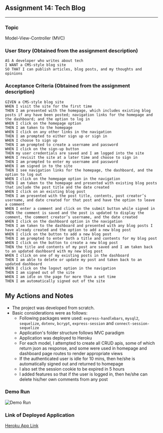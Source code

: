## Assignment 14: Tech Blog
---
### Topic
Model-View-Controller (MVC)

### User Story (Obtained from the assignment description)

```
AS A developer who writes about tech
I WANT a CMS-style blog site
SO THAT I can publish articles, blog posts, and my thoughts and opinions
```

### Acceptance Criteria (Obtained from the assignment description)

```
GIVEN a CMS-style blog site
WHEN I visit the site for the first time
THEN I am presented with the homepage, which includes existing blog posts if any have been posted; navigation links for the homepage and the dashboard; and the option to log in
WHEN I click on the homepage option
THEN I am taken to the homepage
WHEN I click on any other links in the navigation
THEN I am prompted to either sign up or sign in
WHEN I choose to sign up
THEN I am prompted to create a username and password
WHEN I click on the sign-up button
THEN my user credentials are saved and I am logged into the site
WHEN I revisit the site at a later time and choose to sign in
THEN I am prompted to enter my username and password
WHEN I am signed in to the site
THEN I see navigation links for the homepage, the dashboard, and the option to log out
WHEN I click on the homepage option in the navigation
THEN I am taken to the homepage and presented with existing blog posts that include the post title and the date created
WHEN I click on an existing blog post
THEN I am presented with the post title, contents, post creator’s username, and date created for that post and have the option to leave a comment
WHEN I enter a comment and click on the submit button while signed in
THEN the comment is saved and the post is updated to display the comment, the comment creator’s username, and the date created
WHEN I click on the dashboard option in the navigation
THEN I am taken to the dashboard and presented with any blog posts I have already created and the option to add a new blog post
WHEN I click on the button to add a new blog post
THEN I am prompted to enter both a title and contents for my blog post
WHEN I click on the button to create a new blog post
THEN the title and contents of my post are saved and I am taken back to an updated dashboard with my new blog post
WHEN I click on one of my existing posts in the dashboard
THEN I am able to delete or update my post and taken back to an updated dashboard
WHEN I click on the logout option in the navigation
THEN I am signed out of the site
WHEN I am idle on the page for more than a set time
THEN I am automatically signed out of the site 
```

## My Actions and Notes

* The project was developed from scratch.
* Basic considerations were as follows:
    * Following packages were used: ```express-handlebars```, ```mysql2```, ```sequelize```, ```dotenv```, ```bcrypt```, ```express-session``` and  ```connect-session-sequelize```
    * Application's folder structure follows MVC paradigm
    * Application was deployed to Heroku
    * For each model, I attempted to create all CRUD apis, some of which return json as response, and some were used in homepage and dashboard page routes to render appropriate views
    * If the authenticated user is idle for 10 mins, then he/she is automatically signed out and returned to homepage
    * I also set the session cookie to be expired in 5 hours
    * I added features so that if the user is logged in, then he/she can delete his/her own comments from any post 

### Demo Run
![Demo Run](./assets/images/assignment14_demo.gif)

### Link of Deployed Application
[Heroku App Link](https://assignment14-tech-blog.herokuapp.com/)
